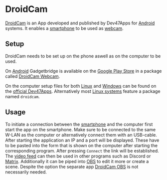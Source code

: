 # DroidCam

[DroidCam](https://www.dev47apps.com/) is an App developed and published
by Dev47Apps for [Android](/wiki/android.md) systems.
It enables a [smartphone](/wiki/smart_devices.md) to be used as [webcam](/wiki/webcams.md).

## Setup

DroidCam needs to be set up on the phone aswell as on the computer to be used.

On [Android](/wiki/android.md) Gadgetbridge is available on the
[Google Play Store](/wiki/android.md#app-store) in a package called
[DroidCam Webcam](https://play.google.com/store/apps/details?id=com.dev47apps.droidcam).

On the computer setup files for both [Linux](/wiki/linux.md) and [Windows](/wiki/windows.md) can be
found on the [official Dev47Apps](https://www.dev47apps.com/).
Alternatively most [Linux systems](/wiki/linux/package_manager.md) feature a package named
`droidcam`.

## Usage

To initiate a connection between the [smartphone](/wiki/smart_devices.md) and the computer first
start the app on the smartphone.
Make sure to be connected to the same W-LAN as the computer or alternatively connect them with an
USB-cable.
After starting the application an IP and a port will be displayed.
These have to be pasted into the form that is shown on the computer after starting the corresponding
program.
After pressing `Connect` the link will be established.
The [video feed](/wiki/webcams.md) can then be used in other programs such as Discord or
[Matrix](/wiki/matrix.md).
Additionally it can be piped into [OBS](/wiki/obs.md) to edit it more or create a scene.
Despite the option the separate app [DroidCam OBS](https://www.dev47apps.com/obs/) is not
necessarily needed.
